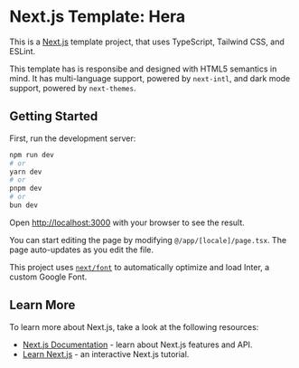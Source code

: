 # Next.js Template: Hera

This is a [Next.js](https://nextjs.org/) template project, that uses TypeScript, Tailwind CSS, and ESLint.

This template has is responsibe and designed with HTML5 semantics in mind. It has multi-language support, powered by `next-intl`, and dark mode support, powered by `next-themes`.

## Getting Started

First, run the development server:

```bash
npm run dev
# or
yarn dev
# or
pnpm dev
# or
bun dev
```

Open [http://localhost:3000](http://localhost:3000) with your browser to see the result.

You can start editing the page by modifying `@/app/[locale]/page.tsx`. The page auto-updates as you edit the file.

This project uses [`next/font`](https://nextjs.org/docs/basic-features/font-optimization) to automatically optimize and load Inter, a custom Google Font.

## Learn More

To learn more about Next.js, take a look at the following resources:

- [Next.js Documentation](https://nextjs.org/docs) - learn about Next.js features and API.
- [Learn Next.js](https://nextjs.org/learn) - an interactive Next.js tutorial.
